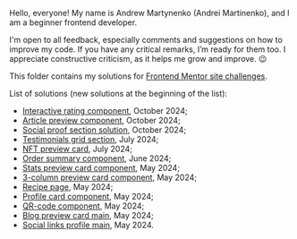 Hello, everyone! My name is Andrew Martynenko (Andrei Martinenko), and I am a beginner frontend developer.

I'm open to all feedback, especially comments and suggestions on how to improve my code. If you have any critical remarks, I’m ready for them too. I appreciate constructive criticism, as it helps me grow and improve. 😉

This folder contains my solutions for [Frontend Mentor site challenges](https://www.frontendmentor.io). 

List of solutions (new solutions at the beginning of the list):
- [Interactive rating component](https://github.com/AxinitM/FM-Interactive-rating-component-solution), October 2024;
- [Article preview component](https://github.com/AxinitM/FM-Article-preview-component), October 2024;
- [Social proof section solution](https://github.com/AxinitM/FM-Social-proof-section), October 2024;
- [Testimonials grid section](https://github.com/AxinitM/Frontend-Mentor/tree/main/Testimonials-grid-section), July 2024;
- [NFT preview card](https://github.com/AxinitM/Frontend-Mentor/tree/main/NFT-preview-card), July 2024;
- [Order summary component](https://github.com/AxinitM/Order-summary-component-main/tree/main), June 2024;
- [Stats preview card component](https://github.com/AxinitM/Frontend-Mentor/tree/main/Stats-preview-card-component), May 2024;
- [3-column preview card component](https://github.com/AxinitM/Frontend-Mentor/tree/main/3-column-preview-card-component), May 2024;
- [Recipe page](https://github.com/AxinitM/Frontend-Mentor/tree/main/Recipe-page), May 2024;
- [Profile card component](https://github.com/AxinitM/Frontend-Mentor/tree/main/Profile-card-component), May 2024;
- [QR-code component](https://github.com/AxinitM/Frontend-Mentor/tree/main/Qr-code-component), May 2024;
- [Blog preview card main](https://github.com/AxinitM/Frontend-Mentor/tree/main/Blog-preview-card-main), May 2024;
- [Social links profile main](https://github.com/AxinitM/Frontend-Mentor/tree/main/Social-links-profile-main), May 2024.
